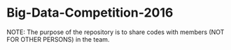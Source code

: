# Big-Data-Competition-2016
NOTE: The purpose of the repository is to share codes with members (NOT FOR OTHER PERSONS) in the team.
